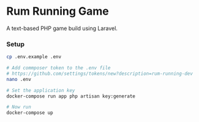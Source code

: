 # Rum Running Game
A text-based PHP game build using Laravel.

### Setup
```bash
cp .env.example .env

# Add commposer token to the .env file
# https://github.com/settings/tokens/new?description=rum-running-dev
nano .env

# Set the application key
docker-compose run app php artisan key:generate

# Now run
docker-compose up
```